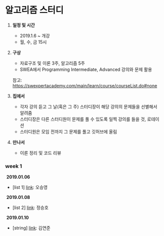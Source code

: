 # 알고리즘 스터디

1. **일정 및 시간**

   * 2019.1.6 ~ 개강
   * 월, 수, 금 15시

2. **구상**

   * 자료구조 및 이론 3주, 알고리즘 5주
   * SWEA에서 Programming Intermediate, Advanced 강의와 문제 활용

   참고: https://swexpertacademy.com/main/learn/course/courseList.do#none

3. **집에서**

   * 각자 강의 듣고 그 날(혹은 그 주) 스터디장이 해당 강의의 문제들을 선별해서 알려줌
   * 스터디장은 다른 스터디원이 문제를 풀 수 있도록 일찍 강의를 들을 것, 로테이션
   * 스터디원은 모임 전까지 그 문제를 풀고 깃허브에 올림

4. **만나서**

   * 이론 정리 및 코드 리뷰
   
 
### week 1 ###

​	**2019.01.06**

 * [list 1] [link](https://swexpertacademy.com/main/learn/course/subjectDetail.do?courseId=AVuPDN86AAXw5UW6&subjectId=AWOVFCzaqeUDFAWg): 오승영

​	**2019.01.08**

 * [list 2] [link](https://swexpertacademy.com/main/learn/course/subjectDetail.do?courseId=AVuPDN86AAXw5UW6&subjectId=AWOVF-WqqecDFAWg): 정승호

​	**2019.01.10**

 * [string] [link](https://swexpertacademy.com/main/learn/course/subjectDetail.do?courseId=AVuPDN86AAXw5UW6&subjectId=AWOVGOEKqeoDFAWg): 김연준


